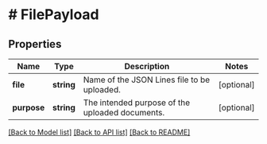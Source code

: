 # # FilePayload

## Properties

Name | Type | Description | Notes
------------ | ------------- | ------------- | -------------
**file** | **string** | Name of the JSON Lines file to be uploaded. | [optional]
**purpose** | **string** | The intended purpose of the uploaded documents. | [optional]

[[Back to Model list]](../../README.md#models) [[Back to API list]](../../README.md#endpoints) [[Back to README]](../../README.md)
